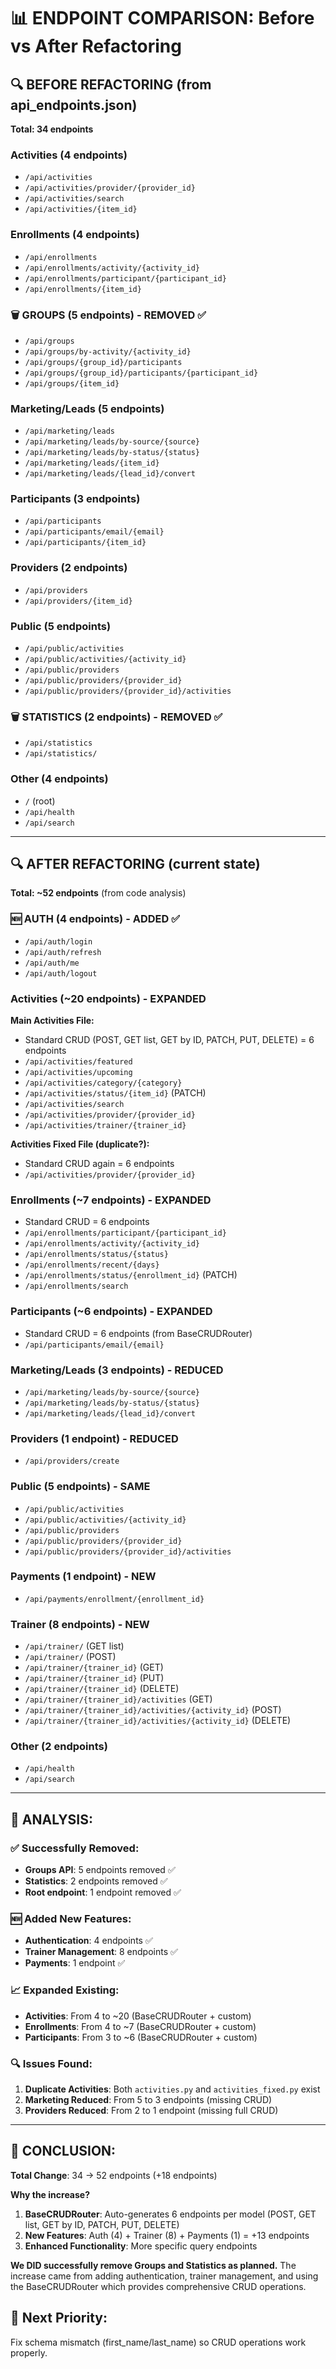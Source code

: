 # 📊 ENDPOINT COMPARISON: Before vs After Refactoring

## 🔍 **BEFORE REFACTORING** (from api_endpoints.json)
**Total: 34 endpoints**

### Activities (4 endpoints)
- `/api/activities`
- `/api/activities/provider/{provider_id}`
- `/api/activities/search`
- `/api/activities/{item_id}`

### Enrollments (4 endpoints)
- `/api/enrollments`
- `/api/enrollments/activity/{activity_id}`
- `/api/enrollments/participant/{participant_id}`
- `/api/enrollments/{item_id}`

### **🗑️ GROUPS (5 endpoints) - REMOVED** ✅
- `/api/groups`
- `/api/groups/by-activity/{activity_id}`
- `/api/groups/{group_id}/participants`
- `/api/groups/{group_id}/participants/{participant_id}`
- `/api/groups/{item_id}`

### Marketing/Leads (5 endpoints)
- `/api/marketing/leads`
- `/api/marketing/leads/by-source/{source}`
- `/api/marketing/leads/by-status/{status}`
- `/api/marketing/leads/{item_id}`
- `/api/marketing/leads/{lead_id}/convert`

### Participants (3 endpoints)
- `/api/participants`
- `/api/participants/email/{email}`
- `/api/participants/{item_id}`

### Providers (2 endpoints)
- `/api/providers`
- `/api/providers/{item_id}`

### Public (5 endpoints)
- `/api/public/activities`
- `/api/public/activities/{activity_id}`
- `/api/public/providers`
- `/api/public/providers/{provider_id}`
- `/api/public/providers/{provider_id}/activities`

### **🗑️ STATISTICS (2 endpoints) - REMOVED** ✅
- `/api/statistics`
- `/api/statistics/`

### Other (4 endpoints)
- `/` (root)
- `/api/health`
- `/api/search`

---

## 🔍 **AFTER REFACTORING** (current state)
**Total: ~52 endpoints** (from code analysis)

### **🆕 AUTH (4 endpoints) - ADDED** ✅
- `/api/auth/login`
- `/api/auth/refresh`
- `/api/auth/me`
- `/api/auth/logout`

### Activities (~20 endpoints) - EXPANDED
**Main Activities File:**
- Standard CRUD (POST, GET list, GET by ID, PATCH, PUT, DELETE) = 6 endpoints
- `/api/activities/featured`
- `/api/activities/upcoming`
- `/api/activities/category/{category}`
- `/api/activities/status/{item_id}` (PATCH)
- `/api/activities/search`
- `/api/activities/provider/{provider_id}`
- `/api/activities/trainer/{trainer_id}`

**Activities Fixed File (duplicate?):**
- Standard CRUD again = 6 endpoints
- `/api/activities/provider/{provider_id}`

### Enrollments (~7 endpoints) - EXPANDED
- Standard CRUD = 6 endpoints
- `/api/enrollments/participant/{participant_id}`
- `/api/enrollments/activity/{activity_id}`
- `/api/enrollments/status/{status}`
- `/api/enrollments/recent/{days}`
- `/api/enrollments/status/{enrollment_id}` (PATCH)
- `/api/enrollments/search`

### Participants (~6 endpoints) - EXPANDED
- Standard CRUD = 6 endpoints (from BaseCRUDRouter)
- `/api/participants/email/{email}`

### Marketing/Leads (3 endpoints) - REDUCED
- `/api/marketing/leads/by-source/{source}`
- `/api/marketing/leads/by-status/{status}`
- `/api/marketing/leads/{lead_id}/convert`

### Providers (1 endpoint) - REDUCED
- `/api/providers/create`

### Public (5 endpoints) - SAME
- `/api/public/activities`
- `/api/public/activities/{activity_id}`
- `/api/public/providers`
- `/api/public/providers/{provider_id}`
- `/api/public/providers/{provider_id}/activities`

### Payments (1 endpoint) - NEW
- `/api/payments/enrollment/{enrollment_id}`

### Trainer (8 endpoints) - NEW
- `/api/trainer/` (GET list)
- `/api/trainer/` (POST)
- `/api/trainer/{trainer_id}` (GET)
- `/api/trainer/{trainer_id}` (PUT)
- `/api/trainer/{trainer_id}` (DELETE)
- `/api/trainer/{trainer_id}/activities` (GET)
- `/api/trainer/{trainer_id}/activities/{activity_id}` (POST)
- `/api/trainer/{trainer_id}/activities/{activity_id}` (DELETE)

### Other (2 endpoints)
- `/api/health`
- `/api/search`

---

## 🚨 **ANALYSIS:**

### ✅ **Successfully Removed:**
- **Groups API**: 5 endpoints removed ✅
- **Statistics**: 2 endpoints removed ✅
- **Root endpoint**: 1 endpoint removed ✅

### 🆕 **Added New Features:**
- **Authentication**: 4 endpoints ✅
- **Trainer Management**: 8 endpoints ✅
- **Payments**: 1 endpoint ✅

### 📈 **Expanded Existing:**
- **Activities**: From 4 to ~20 (BaseCRUDRouter + custom)
- **Enrollments**: From 4 to ~7 (BaseCRUDRouter + custom)
- **Participants**: From 3 to ~6 (BaseCRUDRouter + custom)

### 🔍 **Issues Found:**
1. **Duplicate Activities**: Both `activities.py` and `activities_fixed.py` exist
2. **Marketing Reduced**: From 5 to 3 endpoints (missing CRUD)
3. **Providers Reduced**: From 2 to 1 endpoint (missing full CRUD)

---

## 📝 **CONCLUSION:**

**Total Change**: 34 → 52 endpoints (+18 endpoints)

**Why the increase?**
1. **BaseCRUDRouter**: Auto-generates 6 endpoints per model (POST, GET list, GET by ID, PATCH, PUT, DELETE)
2. **New Features**: Auth (4) + Trainer (8) + Payments (1) = +13 endpoints
3. **Enhanced Functionality**: More specific query endpoints

**We DID successfully remove Groups and Statistics as planned.**
The increase came from adding authentication, trainer management, and using the BaseCRUDRouter which provides comprehensive CRUD operations.

## 🔧 **Next Priority:**
Fix schema mismatch (first_name/last_name) so CRUD operations work properly.